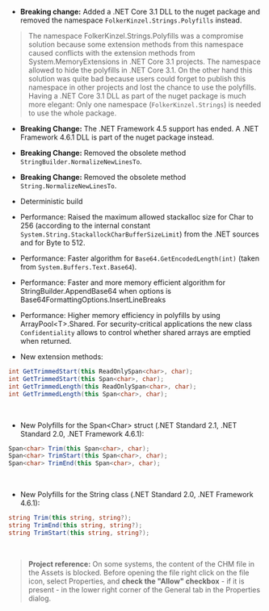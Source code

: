 ﻿- **Breaking change:** Added a .NET Core 3.1 DLL to the nuget package and removed the namespace 
`FolkerKinzel.Strings.Polyfills` instead. 

>The namespace FolkerKinzel.Strings.Polyfills was a
compromise solution because some extension methods from this namespace caused conflicts with the extension
methods from System.MemoryExtensions in .NET Core 3.1 projects. The namespace allowed to hide the polyfills in 
.NET Core 3.1. On the other hand this solution was quite bad because users could forget to 
publish this namespace in other projects and lost the chance to use the polyfills. Having a .NET Core 3.1 DLL
as part of the nuget package is much more elegant: Only one namespace (`FolkerKinzel.Strings`) is needed to use the
whole package.
- **Breaking Change:** The .NET Framework 4.5 support has ended. A .NET Framework 4.6.1 DLL is part of the nuget package instead.
- **Breaking Change:** Removed the obsolete method `StringBuilder.NormalizeNewLinesTo`.
- **Breaking Change:** Removed the obsolete method `String.NormalizeNewLinesTo`.
- Deterministic build
- Performance: Raised the maximum allowed stackalloc size for Char to 256 (according to the internal constant 
`System.String.StackallockCharBufferSizeLimit`) from the .NET sources and for Byte to 512.
- Performance: Faster algorithm for `Base64.GetEncodedLength(int)` (taken from `System.Buffers.Text.Base64`).
- Performance: Faster and more memory efficient algorithm for StringBuilder.AppendBase64 when options is
Base64FormattingOptions.InsertLineBreaks
- Performance: Higher memory efficiency in polyfills by using ArrayPool&lt;T&gt;.Shared. For security-critical 
applications the new class `Confidentiality` allows to control whether shared arrays are emptied when returned.

- New extension methods:
```csharp
int GetTrimmedStart(this ReadOnlySpan<char>, char);
int GetTrimmedStart(this Span<char>, char);
int GetTrimmedLength(this ReadOnlySpan<char>, char);
int GetTrimmedLength(this Span<char>, char);
```
&nbsp;
- New Polyfills for the Span&lt;Char&gt; struct (.NET Standard 2.1, .NET Standard 2.0, .NET Framework 4.6.1):
```csharp
Span<char> Trim(this Span<char>, char);
Span<char> TrimStart(this Span<char>, char);
Span<char> TrimEnd(this Span<char>, char);
```
&nbsp;
- New Polyfills for the String class (.NET Standard 2.0, .NET Framework 4.6.1):
```csharp
string Trim(this string, string?);
string TrimEnd(this string, string?);
string TrimStart(this string, string?);
```
&nbsp;
> **Project reference:** On some systems, the content of the CHM file in the Assets is blocked. Before opening the file right click on the file icon, select Properties, and **check the "Allow" checkbox** - if it is present - in the lower right corner of the General tab in the Properties dialog.